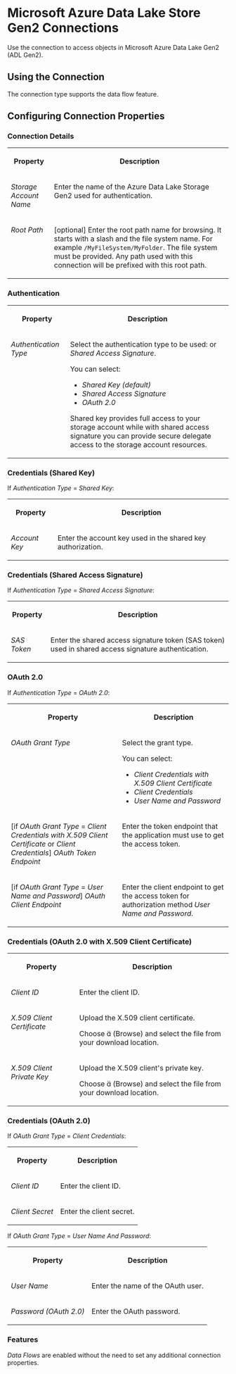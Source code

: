 <!-- loiocd06b3c5ab5147c0905e3fa8abd13eb1 -->

<link rel="stylesheet" type="text/css" href="../css/sap-icons.css"/>

# Microsoft Azure Data Lake Store Gen2 Connections

Use the connection to access objects in Microsoft Azure Data Lake Gen2 \(ADL Gen2\). 



<a name="loiocd06b3c5ab5147c0905e3fa8abd13eb1__ADL2_usage"/>

## Using the Connection

The connection type supports the data flow feature.



<a name="loiocd06b3c5ab5147c0905e3fa8abd13eb1__section_nrb_hcc_x4b"/>

## Configuring Connection Properties



### Connection Details


<table>
<tr>
<th valign="top">

Property

</th>
<th valign="top">

Description

</th>
</tr>
<tr>
<td valign="top">

*Storage Account Name*  

</td>
<td valign="top">

Enter the name of the Azure Data Lake Storage Gen2 used for authentication. 

</td>
</tr>
<tr>
<td valign="top">

*Root Path*  

</td>
<td valign="top">

\[optional\] Enter the root path name for browsing. It starts with a slash and the file system name. For example `/MyFileSystem/MyFolder`. The file system must be provided. Any path used with this connection will be prefixed with this root path. 

</td>
</tr>
</table>



### Authentication


<table>
<tr>
<th valign="top">

Property

</th>
<th valign="top">

Description

</th>
</tr>
<tr>
<td valign="top">

*Authentication Type*  

</td>
<td valign="top">

Select the authentication type to be used: or *Shared Access Signature*. 

You can select:

-   *Shared Key \(default\)*
-   *Shared Access Signature*
-   *OAuth 2.0*

Shared key provides full access to your storage account while with shared access signature you can provide secure delegate access to the storage account resources.

</td>
</tr>
</table>



### Credentials \(Shared Key\)

If *Authentication Type* = *Shared Key*:


<table>
<tr>
<th valign="top">

Property

</th>
<th valign="top">

Description

</th>
</tr>
<tr>
<td valign="top">

*Account Key*  

</td>
<td valign="top">

Enter the account key used in the shared key authorization. 

</td>
</tr>
</table>



### Credentials \(Shared Access Signature\)

If *Authentication Type* = *Shared Access Signature*:


<table>
<tr>
<th valign="top">

Property

</th>
<th valign="top">

Description

</th>
</tr>
<tr>
<td valign="top">

*SAS Token*  

</td>
<td valign="top">

Enter the shared access signature token \(SAS token\) used in shared access signature authentication. 

</td>
</tr>
</table>



### OAuth 2.0

If *Authentication Type* = *OAuth 2.0*:


<table>
<tr>
<th valign="top">

Property

</th>
<th valign="top">

Description

</th>
</tr>
<tr>
<td valign="top">

*OAuth Grant Type*  

</td>
<td valign="top">

Select the grant type. 

You can select:

-   *Client Credentials with X.509 Client Certificate*
-   *Client Credentials*
-   *User Name and Password*



</td>
</tr>
<tr>
<td valign="top">

\[if *OAuth Grant Type* = *Client Credentials with X.509 Client Certificate* or *Client Credentials*\] *OAuth Token Endpoint*  

</td>
<td valign="top">

Enter the token endpoint that the application must use to get the access token. 

</td>
</tr>
<tr>
<td valign="top">

\[if *OAuth Grant Type* = *User Name and Password*\] *OAuth Client Endpoint*  

</td>
<td valign="top">

Enter the client endpoint to get the access token for authorization method *User Name and Password*. 

</td>
</tr>
</table>



### Credentials \(OAuth 2.0 with X.509 Client Certificate\)


<table>
<tr>
<th valign="top">

Property

</th>
<th valign="top">

Description

</th>
</tr>
<tr>
<td valign="top">

*Client ID*

</td>
<td valign="top">

Enter the client ID. 

</td>
</tr>
<tr>
<td valign="top">

*X.509 Client Certificate*

</td>
<td valign="top">

Upload the X.509 client certificate.

Choose <span class="SAP-icons"></span> \(Browse\) and select the file from your download location.

</td>
</tr>
<tr>
<td valign="top">

*X.509 Client Private Key*

</td>
<td valign="top">

Upload the X.509 client's private key.

Choose <span class="SAP-icons"></span> \(Browse\) and select the file from your download location.

</td>
</tr>
</table>



### Credentials \(OAuth 2.0\)

If *OAuth Grant Type* = *Client Credentials*:


<table>
<tr>
<th valign="top">

Property

</th>
<th valign="top">

Description

</th>
</tr>
<tr>
<td valign="top">

*Client ID*

</td>
<td valign="top">

Enter the client ID. 

</td>
</tr>
<tr>
<td valign="top">

*Client Secret*

</td>
<td valign="top">

Enter the client secret.

</td>
</tr>
</table>

If *OAuth Grant Type* = *User Name And Password*:


<table>
<tr>
<th valign="top">

Property

</th>
<th valign="top">

Description

</th>
</tr>
<tr>
<td valign="top">

*User Name*

</td>
<td valign="top">

Enter the name of the OAuth user.

</td>
</tr>
<tr>
<td valign="top">

*Password \(OAuth 2.0\)*

</td>
<td valign="top">

Enter the OAuth password.

</td>
</tr>
</table>



### Features

*Data Flows* are enabled without the need to set any additional connection properties.

